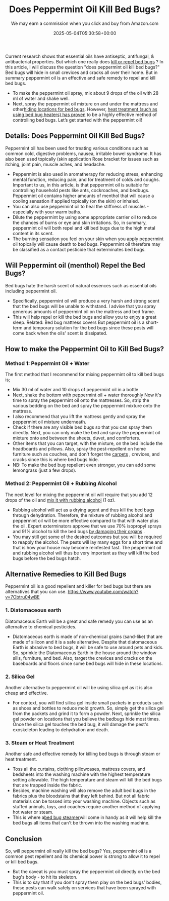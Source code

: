 ﻿---
author: We may earn a commission when you click and buy from Amazon.com
layout: post
title: Does Peppermint Oil Kill Bed Bugs?
date: '2025-05-04T05:30:58+00:00'
categories:
- Bed Bugs
- Guide
tags: []
slug: /does-peppermint-oil-kill-bed-bugs/
lastmod: 2025-05-07T12:21:26+03:00
---

Current research shows that essential oils have antiseptic, antifungal, & antibacterial properties. But which one really does
[kill or repel bed bugs](https://pestpolicy.com/essential-oils-for-bed-bugs/)
?
In this article, I will discuss the question "does peppermint oil kill bed bugs?" Bed bugs will hide in small crevices and cracks all over their home.
But in summary peppermint oil is an effective and safe remedy to repel and kill bed bugs.
- To make the peppermint oil spray, mix about 9 drops of the oil with 28 ml of water and shake well.
- Next, spray the peppermint oil mixture on and under the mattress and other[hiding locations for bed bugs](https://pestpolicy.com/where-do-bed-bugs-hide/).
However,
[heat treatment (such as using bed bug heaters) has proven](https://pestpolicy.com/best-bed-bug-heaters/)
to be a highly effective method of controlling bed bugs.
Let’s get started with the peppermint oil!
## Details: Does Peppermint Oil Kill Bed Bugs?
Peppermint oil has been used for treating various conditions such as common cold, digestive problems, nausea, irritable bowel syndrome.
It has also been used topically (skin application Rose bracket for issues such as itching, joint pain, muscle aches, and headache.
- Peppermint is also used in aromatherapy for reducing stress, enhancing mental function, reducing pain, and for treatment of colds and coughs.
Important to us, in this article, is that peppermint oil is suitable for controlling household pests like ants, cockroaches, and bedbugs.
Peppermint oil contains higher amounts of menthol that will cause a cooling sensation if applied topically (on the skin) or inhaled.
- You can also use peppermint oil to heal the stiffness of muscles - especially with your warm baths.
- Dilute the peppermint by using some appropriate carrier oil to reduce the chances of burns or eye and skin irritations.
So, in summary, peppermint oil will both repel and kill bed bugs due to the high metal content in its scent.
- The burning sensation you feel on your skin when you apply peppermint oil topically will cause death to bed bugs.
Peppermint oil therefore may be classified as a contact pesticide that exterminates bed bugs.
## Will Peppermint oil (menthol) Repel the Bed Bugs?
Bed bugs hate the harsh scent of natural essences such as essential oils including peppermint oil.
- Specifically, peppermint oil will produce a very harsh and strong scent that the bed bugs will be unable to withstand.
I advise that you spray generous amounts of peppermint oil on the mattress and bed frame.
- This will help repel or kill the bed bugs and allow you to enjoy a great sleep.
Related: Bed bug mattress covers
But peppermint oil is a short-term and temporary solution for the bed bugs since these pests will come back when the oils' scent is dissipated.
## How to make the Peppermint Oil to Kill Bed Bugs?
### Method 1: Peppermint Oil + Water
The first method that I recommend for mixing peppermint oil to kill bed bugs is;
- Mix 30 ml of water and 10 drops of peppermint oil in a bottle
- Next, shake the bottom with peppermint oil + water thoroughly
Now it's time to spray the peppermint oil onto the mattresses. So, strip the various bedding on the bed and spray the peppermint mixture onto the mattress.
- I also recommend that you lift the mattress gently and spray the peppermint oil mixture underneath.
- Check if there are any visible bed bugs so that you can spray them directly.
Next, you can only make the bed and spray the peppermint oil mixture onto and between the sheets, duvet, and comforters.
- Other items that you can target, with the mixture, on the bed include the headboards and pillows.
Also, spray the pest-repellent on home furniture such as couches, and don't forget the
[carpets](https://pestpolicy.com/can-bed-bugs-live-in-carpet/)
, crevices, and cracks since this is where bed bugs hide.
- NB: To make the bed bug repellent even stronger, you can add some lemongrass (just a few drops).
### Method 2: Peppermint Oil + Rubbing Alcohol
The next level for mixing the peppermint oil will require that you add 12 drops of the oil and
[mix it with rubbing alcohol](https://pestpolicy.com/does-rubbing-alcohol-kill-bed-bugs/)
(1 oz).
- Rubbing alcohol will act as a drying agent and thus kill the bed bugs through dehydration.
Therefore, the mixture of rubbing alcohol and peppermint oil will be more effective compared to that with water plus the oil.
Expert exterminators approve that we use 70% isopropyl sprays and 91% alcohol to kill the bed bugs
[by damaging their organs](https://books.google.com.au/books?id=xrxSr9S_H3oC&pg=PT19&dq=bed+bugs+alcohol&hl=en&sa=X&redir_esc=y#v=onepage&q=earth&f=false)
.
- You may still get some of the desired outcomes but you will be required to reapply the alcohol.
The pests will lay many eggs for a short time and that is how your house may become reinfested fast.
The peppermint oil and rubbing alcohol will thus be very important as they will kill the bed bugs before the bed bugs hatch.
## Alternative Remedies to Kill Bed Bugs
Peppermint oil is a good repellent and killer for bed bugs but there are alternatives that you can use.
https://www.youtube.com/watch?v=7Obtru04wBE
### 1. Diatomaceous earth
Diatomaceous Earth will be a great and safe remedy you can use as an alternative to chemical pesticides.
- Diatomaceous earth is made of non-chemical grains (sand-like) that are made of silicon and it is a safe alternative.
Despite that diatomaceous Earth is abrasive to bed bugs, it will be safe to use around pets and kids.
So, sprinkle the Diatomaceous Earth in the house around the window sills, furniture, and bed.
Also, target the crevices and cracks on the baseboards and floors since some bed bugs will hide in these locations.
### 2. Silica Gel
Another alternative to peppermint oil will be using silica gel as it is also cheap and effective.
- For context, you will find silica gel inside small packets in products such as shoes and bottles to reduce mold growth.
So, simply get the silica gel from the packets and grind it to form a powder.
Next, sprinkle the silica gel powder on locations that you believe the bedbugs hide most times.
Once the silica gel touches the bed bug, it will damage the pest's exoskeleton leading to dehydration and death.
### 3. Steam or Heat Treatment
Another safe and effective remedy for killing bed bugs is through steam or heat treatment.
- Toss all the curtains, clothing pillowcases, mattress covers, and bedsheets into the washing machine with the highest temperature setting allowable.
The high temperature and steam will kill the bed bugs that are trapped inside the fabric.
- Besides, machine washing will also remove the adult bed bugs in the fabrics plus the bloodstains that they left behind.
But not all fabric materials can be tossed into your washing machine.
Objects such as stuffed animals, toys, and coaches require another method of applying hot water or steam.
- This is where a[bed bug steamer](https://pestpolicy.com/best-bed-bug-steamer/)will come in handy as it will help kill the bed bugs all items that can't be thrown into the washing machine.
## Conclusion
So, will peppermint oil really kill the bed bugs? Yes, peppermint oil is a common pest repellent and its chemical power is strong to allow it to repel or kill bed bugs.
- But the caveat is you must spray the peppermint oil directly on the bed bug's body - to hit its skeleton.
- This is to say that if you don't spray them play on the bed bugs' bodies, these pests can walk safely on services that have been sprayed with peppermint oil.
